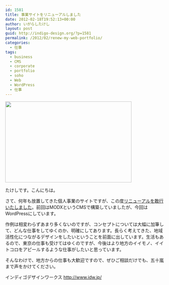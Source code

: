 ```yaml
---
id: 1581
title: 事業サイトをリニューアルしました
date: 2012-02-18T19:52:13+00:00
author: いがらしたけし
layout: post
guid: http://indigo-design.org/?p=1581
permalink: /2012/02/renew-my-web-portfolio/
categories:
  - 仕事
tags:
  - business
  - CMS
  - corporate
  - portfolio
  - soho
  - Web
  - WordPress
  - 仕事
---
```

<a href="https://picasaweb.google.com/lh/photo/zBQu6wDDXzHVmkzawEjYf2Klwn4Fkij7EkaYhPDln_g?feat=embedwebsite"><img src="https://lh6.googleusercontent.com/-g0EQ4iTkfhs/Tz-GUBUC50I/AAAAAAAAAX4/DSzWA1Lt0-c/s400/idwjp.png" height="257" width="400" /></a>

たけしです。こんにちは。

さて、何年も放置してきた個人事業のサイトですが、この度<a href="http://www.idw.jp/">リニューアルを敢行いたしました</a>。前回はMODXというCMSで構築していましたが、今回はWordPressにしています。

作例は相変わらずあまり多くないのですが、コンセプトについては大幅に加筆して、どんな仕事をしてゆくのか、明確にしてあります。長らく考えてきた、地域活性化につながるデザインをしたいということを前面に出しています。生活もあるので、東京の仕事も受けてはゆくのですが、今後はより地方のイイモノ、イイトコロをアピールするような仕事がしたいと思っています。

そんなわけで、地方からの仕事も大歓迎ですので、ぜひご相談だけでも、五十嵐まで声をかけてください。

インディゴデザインワークス
<a href="http://www.idw.jp/">http://www.idw.jp/</a>